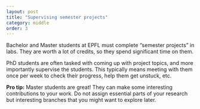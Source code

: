 ```yaml
---
layout: post
title: "Supervising semester projects"
category: middle
order: 3
---
```


Bachelor and Master students at EPFL must complete “semester projects” in labs. They are worth a lot of credits, so they spend significant time on them.

PhD students are often tasked with coming up with project topics, and more importantly supervise the students. This typically means meeting with them once per week to check their progress, help them get unstuck, etc.

**Pro tip:** Master students are great! They can make some interesting contributions to your work. Do not assign essential parts of your research but interesting branches that you might want to explore later.
